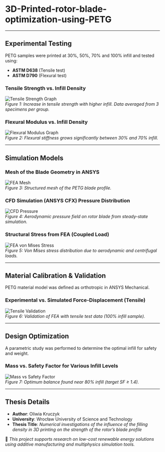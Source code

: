 # 3D-Printed-rotor-blade-optimization-using-PETG

---

## Experimental Testing

PETG samples were printed at 30%, 50%, 70% and 100% infill and tested using:

- **ASTM D638** (Tensile test)
- **ASTM D790** (Flexural test)

### Tensile Strength vs. Infill Density

![Tensile Strength Graph](plots/tensile_strength_vs_infill.png)  
*Figure 1: Increase in tensile strength with higher infill. Data averaged from 3 specimens per group.*

### Flexural Modulus vs. Infill Density

![Flexural Modulus Graph](plots/flexural_modulus_vs_infill.png)  
*Figure 2: Flexural stiffness grows significantly between 30% and 70% infill.*

---

## Simulation Models

### Mesh of the Blade Geometry in ANSYS

![FEA Mesh](plots/blade_mesh.png)  
*Figure 3: Structured mesh of the PETG blade profile.*

### CFD Simulation (ANSYS CFX) Pressure Distribution

![CFD Pressure](plots/cfd_pressure_distribution.png)  
*Figure 4: Aerodynamic pressure field on rotor blade from steady-state simulation.*

### Structural Stress from FEA (Coupled Load)

![FEA von Mises Stress](plots/fea_stress_vonmises.png)  
*Figure 5: Von Mises stress distribution due to aerodynamic and centrifugal loads.*

---

## Material Calibration & Validation

PETG material model was defined as orthotropic in ANSYS Mechanical.

### Experimental vs. Simulated Force-Displacement (Tensile)

![Tensile Validation](plots/validation_tensile_fd_curve.png)  
*Figure 6: Validation of FEA with tensile test data (100% infill sample).*

---

## Design Optimization

A parametric study was performed to determine the optimal infill for safety and weight.

###  Mass vs. Safety Factor for Various Infill Levels

![Mass vs Safety Factor](plots/mass_vs_safety_factor.png)  
*Figure 7: Optimum balance found near 80% infill (target SF ≥ 1.4).*

---

## Thesis Details

- **Author**: Oliwia Kruczyk  
- **University**: Wrocław University of Science and Technology  
- **Thesis Title**: *Numerical investigations of the influence of the filling density in 3D printing on the strength of the rotor’s blade profile*  


🔬 *This project supports research on low-cost renewable energy solutions using additive manufacturing and multiphysics simulation tools.*
